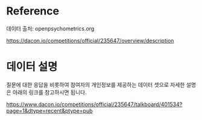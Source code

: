 # Reference

데이터 출처: openpsychometrics.org

https://dacon.io/competitions/official/235647/overview/description

# 데이터 설명

질문에 대한 응답을 비롯하여 참여자의 개인정보를 제공하는 데이터 셋으로 자세한 설명은 아래의 링크를 참고하시면 됩니다.

https://www.dacon.io/competitions/official/235647/talkboard/401534?page=1&dtype=recent&ptype=pub
